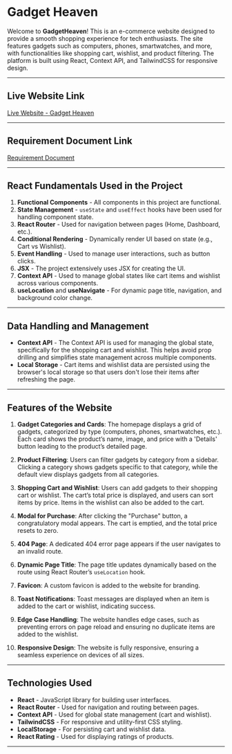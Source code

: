 # Gadget Heaven

Welcome to **GadgetHeaven**! This is an e-commerce website designed to provide a smooth shopping experience for tech enthusiasts. The site features gadgets such as computers, phones, smartwatches, and more, with functionalities like shopping cart, wishlist, and product filtering. The platform is built using React, Context API, and TailwindCSS for responsive design.

---

## Live Website Link

[Live Website - Gadget Heaven](https://gadget-heaven-by-zabir.netlify.app/)

---

## Requirement Document Link

[Requirement Document](https://gadget-heaven-by-zabir.netlify.app/Batch-10_Assignment-08.pdf)

---

## React Fundamentals Used in the Project

1. **Functional Components** - All components in this project are functional.
2. **State Management** - `useState` and `useEffect` hooks have been used for handling component state.
3. **React Router** - Used for navigation between pages (Home, Dashboard, etc.).
4. **Conditional Rendering** - Dynamically render UI based on state (e.g., Cart vs Wishlist).
5. **Event Handling** - Used to manage user interactions, such as button clicks.
6. **JSX** - The project extensively uses JSX for creating the UI.
7. **Context API** - Used to manage global states like cart items and wishlist across various components.
8. **useLocation** and **useNavigate** - For dynamic page title, navigation, and background color change.

---

## Data Handling and Management

- **Context API** - The Context API is used for managing the global state, specifically for the shopping cart and wishlist. This helps avoid prop drilling and simplifies state management across multiple components.
- **Local Storage** - Cart items and wishlist data are persisted using the browser's local storage so that users don't lose their items after refreshing the page.

---

## Features of the Website

1. **Gadget Categories and Cards**: The homepage displays a grid of gadgets, categorized by type (computers, phones, smartwatches, etc.). Each card shows the product’s name, image, and price with a 'Details' button leading to the product’s detailed page.

2. **Product Filtering**: Users can filter gadgets by category from a sidebar. Clicking a category shows gadgets specific to that category, while the default view displays gadgets from all categories.

3. **Shopping Cart and Wishlist**: Users can add gadgets to their shopping cart or wishlist. The cart’s total price is displayed, and users can sort items by price. Items in the wishlist can also be added to the cart.

4. **Modal for Purchase**: After clicking the "Purchase" button, a congratulatory modal appears. The cart is emptied, and the total price resets to zero.

5. **404 Page**: A dedicated 404 error page appears if the user navigates to an invalid route.

6. **Dynamic Page Title**: The page title updates dynamically based on the route using React Router’s `useLocation` hook.

7. **Favicon**: A custom favicon is added to the website for branding.

8. **Toast Notifications**: Toast messages are displayed when an item is added to the cart or wishlist, indicating success.
9. **Edge Case Handling**: The website handles edge cases, such as preventing errors on page reload and ensuring no duplicate items are added to the wishlist.
10. **Responsive Design**: The website is fully responsive, ensuring a seamless experience on devices of all sizes.

---

## Technologies Used

- **React** - JavaScript library for building user interfaces.
- **React Router** - Used for navigation and routing between pages.
- **Context API** - Used for global state management (cart and wishlist).
- **TailwindCSS** - For responsive and utility-first CSS styling.
- **LocalStorage** - For persisting cart and wishlist data.
- **React Rating** - Used for displaying ratings of products.

---
